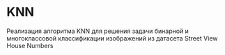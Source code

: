 # KNN
Реализация алгоритма KNN для решения задачи бинарной и многоклассовой классификации изображений из датасета Street View House Numbers
